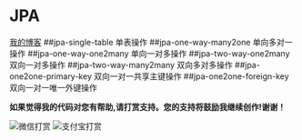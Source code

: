 # JPA
[我的博客](http://blog.csdn.net/je_ge "JE-GE的浆糊") 
##jpa-single-table 单表操作
##jpa-one-way-many2one 单向多对一操作
##jpa-one-way-one2many 单向一对多操作
##jpa-two-way-one2many 双向一对多操作
##jpa-two-way-many2many 双向多对多操作
##jpa-one2one-primary-key 双向一对一共享主键操作
##jpa-one2one-foreign-key 双向一对一唯一外键操作

**如果觉得我的代码对您有帮助,请打赏支持。您的支持将鼓励我继续创作!谢谢！**


![](http://img.blog.csdn.net/20161120140715209 "微信打赏")
![](http://img.blog.csdn.net/20161120140741975 "支付宝打赏")
